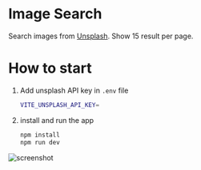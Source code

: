 # Image Search

Search images from [Unsplash](https://unsplash.com/).
Show 15 result per page.

# How to start
1. Add unsplash API key in `.env` file

    ```sh
    VITE_UNSPLASH_API_KEY=
    ```

2. install and run the app
   
    ```sh
    npm install
    npm run dev
    ```


![screenshot](https://github.com/user-attachments/assets/1f776535-43e9-4e4a-bf0e-b73d8fee5004)


